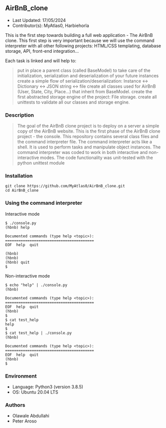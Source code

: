 ## AirBnB_clone

* Last Updated: 17/05/2024
* Contributor(s): MyAtlas0, Harbiehorla



This is the first step towards building a full web application - The AirBnB clone. This first step is very important because we will use the command interpreter with all other following projects: HTML/CSS templating, database storage, API, front-end integration…

Each task is linked and will help to:

> put in place a parent class (called BaseModel) to take care of the initialization, serialization and deserialization of your future instances
> create a simple flow of serialization/deserialization: Instance <-> Dictionary <-> JSON string <-> file
> create all classes used for AirBnB (User, State, City, Place…) that inherit from BaseModel.
> create the first abstracted storage engine of the project: File storage.
> create all unittests to validate all our classes and storage engine.



### Description
> The goal of the AirBnB clone project is to deploy on a server a simple copy of the AirBnB website.
> This is the first phase of the AirBnB clone project - the console.
> This repository contains several class files and the command interpreter file.
> The command interpreter acts like a shell. It is used to perform tasks and manipulate object instances. 
> The command interpreter was coded to work in both interactive and non-interactive modes.
> The code functionality was unit-tested with the python unittest module


### Installation
```
git clone https://github.com/MyAtlas0/AirBnB_clone.git
cd AirBnB_clone
```


### Using the command interpreter
Interactive mode
```
$ ./console.py
(hbnb) help

Documented commands (type help <topic>):
========================================
EOF  help  quit

(hbnb) 
(hbnb) 
(hbnb) quit
$
```
Non-interactive mode
```
$ echo "help" | ./console.py
(hbnb)

Documented commands (type help <topic>):
========================================
EOF  help  quit
(hbnb) 
$
$ cat test_help
help
$
$ cat test_help | ./console.py
(hbnb)

Documented commands (type help <topic>):
========================================
EOF  help  quit
(hbnb) 
$
```

### Environment
* Language: Python3 (version 3.8.5)
* OS: Ubuntu 20.04 LTS

### Authors
* Olawale Abdullahi
* Peter Aroso
